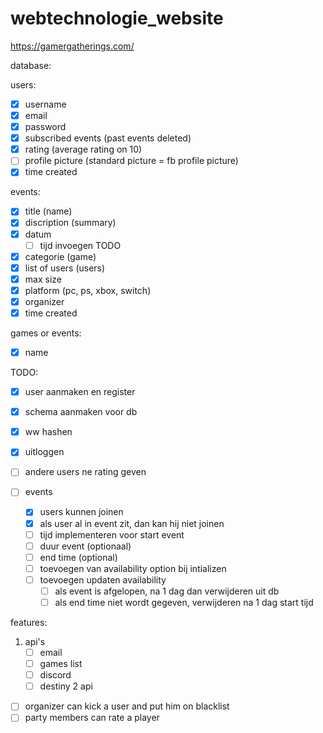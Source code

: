 # webtechnologie_website
https://gamergatherings.com/

database: 

   users:
- [x] username  
- [x] email
- [x] password
- [x] subscribed events (past events deleted)
- [x] rating (average rating on 10)
- [ ] profile picture (standard picture = fb profile picture)
- [x] time created
   
events:
- [x] title (name)
- [x] discription (summary)
- [x] datum
   - [ ] tijd invoegen TODO
- [x] categorie (game)
- [x] list of users (users)
- [x] max size
- [x] platform (pc, ps, xbox, switch)
- [x] organizer
- [x] time created
     
games or events:
- [x] name


TODO:
- [x] user aanmaken en register
- [x] schema aanmaken voor db
- [x] ww hashen
- [x] uitloggen
- [ ] andere users ne rating geven

- [ ] events
   - [x] users kunnen joinen
   - [x] als user al in event zit, dan kan hij niet joinen
   - [ ] tijd implementeren voor start event
   - [ ] duur event (optionaal)
   - [ ] end time (optional)
   - [ ] toevoegen van availability option bij intializen
   - [ ] toevoegen updaten availability
      - [ ] als event is afgelopen, na 1 dag dan verwijderen uit db
      - [ ] als end time niet wordt gegeven, verwijderen na 1 dag start tijd

features:
1. api's
   - [ ] email
   - [ ] games list
   - [ ] discord
   - [ ] destiny 2 api
- [ ] organizer can kick a user and put him on blacklist
- [ ] party members can rate a player
